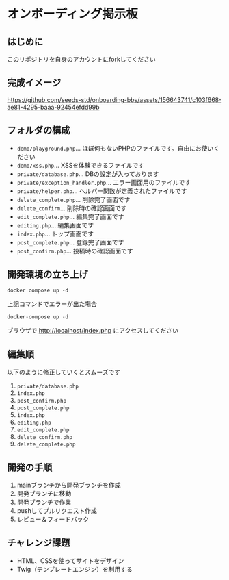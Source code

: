 # オンボーディング掲示板

## はじめに

このリポジトリを自身のアカウントにforkしてください

## 完成イメージ

https://github.com/seeds-std/onboarding-bbs/assets/156643741/c103f668-ae81-4295-baaa-92454efdd99b

## フォルダの構成

- `demo/playground.php`... ほぼ何もないPHPのファイルです。自由にお使いください
- `demo/xss.php`... XSSを体験できるファイルです
- `private/database.php`... DBの設定が入っております
- `private/exception_handler.php`... エラー画面用のファイルです
- `private/helper.php`... ヘルパー関数が定義されたファイルです
- `delete_complete.php`... 削除完了画面です
- `delete_confirm`... 削除時の確認画面です
- `edit_complete.php`... 編集完了画面です
- `editing.php`... 編集画面です
- `index.php`... トップ画面です
- `post_complete.php`... 登録完了画面です
- `post_confirm.php`... 投稿時の確認画面です

## 開発環境の立ち上げ

```shell
docker compose up -d
```

上記コマンドでエラーが出た場合

```shell
docker-compose up -d
```

ブラウザで [http://localhost/index.php](http://localhost/index.php) にアクセスしてください

## 編集順

以下のように修正していくとスムーズです

1. `private/database.php`
2. `index.php`
3. `post_confirm.php`
4. `post_complete.php`
5. `index.php`
6. `editing.php`
7. `edit_complete.php`
8. `delete_confirm.php`
9. `delete_complete.php`

## 開発の手順
1. mainブランチから開発ブランチを作成
2. 開発ブランチに移動
3. 開発ブランチで作業
4. pushしてプルリクエスト作成
5. レビュー＆フィードバック

## チャレンジ課題

- HTML、CSSを使ってサイトをデザイン
- Twig（テンプレートエンジン）を利用する
